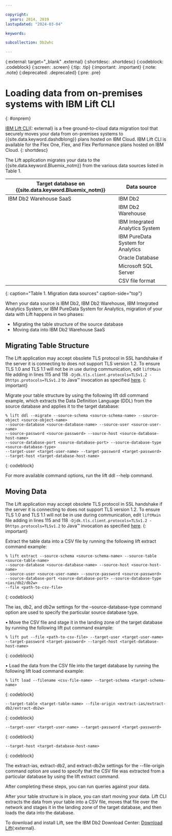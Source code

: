 ```yaml
---

copyright:
  years: 2014, 2019
lastupdated: "2024-03-04"

keywords:

subcollection: Db2whc

---
```


<!-- Attribute definitions --> 
{:external: target="_blank" .external}
{:shortdesc: .shortdesc}
{:codeblock: .codeblock}
{:screen: .screen}
{:tip: .tip}
{:important: .important}
{:note: .note}
{:deprecated: .deprecated}
{:pre: .pre}

# Loading data from on-premises systems with IBM Lift CLI
{: #onprem}

[IBM Lift CLI](https://www.ibm.com/products/lift){: external} is a free ground-to-cloud data migration tool that securely moves your data from on-premises systems to {{site.data.keyword.dashdblong}} plans hosted on IBM Cloud. IBM Lift CLI is available for the Flex One, Flex, and Flex Performance plans hosted on IBM Cloud.
{: shortdesc}

The Lift application migrates your data to the {{site.data.keyword.Bluemix_notm}} from the various data sources listed in Table 1. 

| Target database on {{site.data.keyword.Bluemix_notm}} | Data source |
|------------------------------|-------------|
| IBM Db2 Warehouse SaaS       | IBM Db2 |
|                              | IBM Db2 Warehouse |
|                              | IBM Integrated Analytics System |
|                              | IBM PureData System for Analytics |
|                              | Oracle Database |
|                              | Microsoft SQL Server |
|                              | CSV file format |
{: caption="Table 1. Migration data sources" caption-side="top"}

When your data source is IBM Db2, IBM Db2 Warehouse, IBM Integrated Analytics System, or IBM PureData System for Analytics, migration of your data with Lift happens in two phases:
- Migrating the table structure of the source database
- Moving data into IBM Db2 Warehouse SaaS

## Migrating Table Structure

The Lift application may accept obsolete TLS protocol in SSL handshake if the server it is connecting to does not support TLS version 1.2. To ensure TLS 1.0 and TLS 1.1 will not be in use during communication, edit `liftMain` file adding in lines 115 and 118 `-Djdk.tls.client.protocols=TLSv1.2 -Dhttps.protocols=TLSv1.2` to Java™ invocation as specified [here](https://www.ibm.com/support/pages/how-do-i-change-default-ssltls-protocol-my-java™-application-will-use).
{: important}

Migrate your table structure by using the following lift ddl command example, which extracts the Data Definition Language (DDL) from the source database and applies it to the target database:

```
% lift ddl --migrate --source-schema <source-schema-name> --source-object <source-object-name> 
--source-database <source-database-name> --source-user <source-user-name> 
--source-password <source-password> --source-host <source-database-host-name> 
--source-database-port <source-database-port> --source-database-type <source-database-type> 
--target-user <target-user-name> --target-password <target-password> 
--target-host <target-database-host-name>

```
{: codeblock}

For more available command options, run the lift ddl --help command.

## Moving Data

The Lift application may accept obsolete TLS protocol in SSL handshake if the server it is connecting to does not support TLS version 1.2. To ensure TLS 1.0 and TLS 1.1 will not be in use during communication, edit `liftMain` file adding in lines 115 and 118 `-Djdk.tls.client.protocols=TLSv1.2 -Dhttps.protocols=TLSv1.2` to Java™ invocation as specified [here](https://www.ibm.com/support/pages/how-do-i-change-default-ssltls-protocol-my-java™-application-will-use).
{: important}

Extract the table data into a CSV file by running the following lift extract command example:

 ```
% lift extract --source-schema <source-schema-name> --source-table <source-table-name> 
--source-database <source-database-name> --source-host <source-host-name> 
--source-user <source-user-name> --source-password <source-password> 
--source-database-port <source-database-port> --source-database-type <ias/db2/db2w> 
--file <path-to-csv-file>
```
{: codeblock}

The ias, db2, and db2w settings for the –source-database-type command option are used to specify the particular source database type.

•  Move the CSV file and stage it in the landing zone of the target database by running the following lift put command example:

```
% lift put --file <path-to-csv-file> --target-user <target-user-name> 
--target-password <target-password> --target-host <target-database-host-name>
```
{: codeblock}

•  Load the data from the CSV file into the target database by running the following lift load command example:

```
% lift load --filename <csv-file-name> --target-schema <target-schema-name> 
```
{: codeblock}

```
--target-table <target-table-name> --file-origin <extract-ias/extract-db2/extract-db2w> 
```
{: codeblock}

```
--target-user <target-user-name> --target-password <target-password> 
```
{: codeblock}

```
--target-host <target-database-host-name>
```
{: codeblock}

The extract-ias, extract-db2, and extract-db2w settings for the --file-origin command option are used to specify that the CSV file was extracted from a particular database by using the lift extract command.

After completing these steps, you can run queries against your data.


After your table structure is in place, you can start moving your data. Lift CLI extracts the data from your table into a CSV file, moves that file over the network and stages it in the landing zone of the target database, and then loads the data into the database.


To download and install Lift, see the IBM Db2 Download Center: [Download Lift](https://epwt-www.mybluemix.net/software/support/trial/cst/programwebsite.wss?siteId=1120&tabId=5230&p=1&h=null){:external}.









